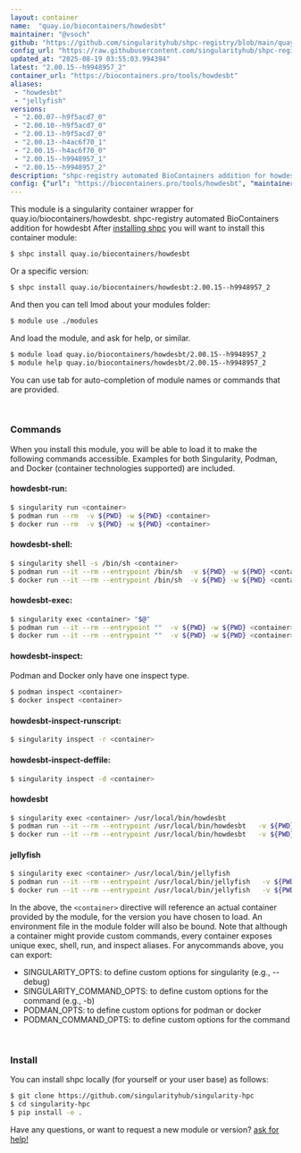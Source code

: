 ```yaml
---
layout: container
name:  "quay.io/biocontainers/howdesbt"
maintainer: "@vsoch"
github: "https://github.com/singularityhub/shpc-registry/blob/main/quay.io/biocontainers/howdesbt/container.yaml"
config_url: "https://raw.githubusercontent.com/singularityhub/shpc-registry/main/quay.io/biocontainers/howdesbt/container.yaml"
updated_at: "2025-08-19 03:55:03.994394"
latest: "2.00.15--h9948957_2"
container_url: "https://biocontainers.pro/tools/howdesbt"
aliases:
 - "howdesbt"
 - "jellyfish"
versions:
 - "2.00.07--h9f5acd7_0"
 - "2.00.10--h9f5acd7_0"
 - "2.00.13--h9f5acd7_0"
 - "2.00.13--h4ac6f70_1"
 - "2.00.15--h4ac6f70_0"
 - "2.00.15--h9948957_1"
 - "2.00.15--h9948957_2"
description: "shpc-registry automated BioContainers addition for howdesbt"
config: {"url": "https://biocontainers.pro/tools/howdesbt", "maintainer": "@vsoch", "description": "shpc-registry automated BioContainers addition for howdesbt", "latest": {"2.00.15--h9948957_2": "sha256:f2e109b1adb4a3692d9245df92023988ee506ec0cea74bd121079a0e54ada802"}, "tags": {"2.00.07--h9f5acd7_0": "sha256:2f65d9482b045fee7237abc8295ca7541649dee872d2955fe49770578186302d", "2.00.10--h9f5acd7_0": "sha256:605d4b3eb0ad1a35393757afab0d2014d0342e8cdefac3c39197602e28e4fdc1", "2.00.13--h9f5acd7_0": "sha256:cf639774810dc2849ca78bdbf439c284140703c9c6eaa41a1e7f6fa04918b1cc", "2.00.13--h4ac6f70_1": "sha256:572af9027e579c185865e7fc7306fef3d4851728c91ae0e2e925d51a6650e1da", "2.00.15--h4ac6f70_0": "sha256:e336faa151a01746fce26545e38ec23ccc302375fea084581dff410432da5202", "2.00.15--h9948957_1": "sha256:ccb7ba86c122f575b2f2e63fb1093d70da65fbecbf3289101127f837f146abc7", "2.00.15--h9948957_2": "sha256:f2e109b1adb4a3692d9245df92023988ee506ec0cea74bd121079a0e54ada802"}, "docker": "quay.io/biocontainers/howdesbt", "aliases": {"howdesbt": "/usr/local/bin/howdesbt", "jellyfish": "/usr/local/bin/jellyfish"}}
---
```


This module is a singularity container wrapper for quay.io/biocontainers/howdesbt.
shpc-registry automated BioContainers addition for howdesbt
After [installing shpc](#install) you will want to install this container module:


```bash
$ shpc install quay.io/biocontainers/howdesbt
```

Or a specific version:

```bash
$ shpc install quay.io/biocontainers/howdesbt:2.00.15--h9948957_2
```

And then you can tell lmod about your modules folder:

```bash
$ module use ./modules
```

And load the module, and ask for help, or similar.

```bash
$ module load quay.io/biocontainers/howdesbt/2.00.15--h9948957_2
$ module help quay.io/biocontainers/howdesbt/2.00.15--h9948957_2
```

You can use tab for auto-completion of module names or commands that are provided.

<br>

### Commands

When you install this module, you will be able to load it to make the following commands accessible.
Examples for both Singularity, Podman, and Docker (container technologies supported) are included.

#### howdesbt-run:

```bash
$ singularity run <container>
$ podman run --rm  -v ${PWD} -w ${PWD} <container>
$ docker run --rm  -v ${PWD} -w ${PWD} <container>
```

#### howdesbt-shell:

```bash
$ singularity shell -s /bin/sh <container>
$ podman run --it --rm --entrypoint /bin/sh  -v ${PWD} -w ${PWD} <container>
$ docker run --it --rm --entrypoint /bin/sh  -v ${PWD} -w ${PWD} <container>
```

#### howdesbt-exec:

```bash
$ singularity exec <container> "$@"
$ podman run --it --rm --entrypoint ""  -v ${PWD} -w ${PWD} <container> "$@"
$ docker run --it --rm --entrypoint ""  -v ${PWD} -w ${PWD} <container> "$@"
```

#### howdesbt-inspect:

Podman and Docker only have one inspect type.

```bash
$ podman inspect <container>
$ docker inspect <container>
```

#### howdesbt-inspect-runscript:

```bash
$ singularity inspect -r <container>
```

#### howdesbt-inspect-deffile:

```bash
$ singularity inspect -d <container>
```


#### howdesbt

```bash
$ singularity exec <container> /usr/local/bin/howdesbt
$ podman run --it --rm --entrypoint /usr/local/bin/howdesbt   -v ${PWD} -w ${PWD} <container> -c " $@"
$ docker run --it --rm --entrypoint /usr/local/bin/howdesbt   -v ${PWD} -w ${PWD} <container> -c " $@"
```


#### jellyfish

```bash
$ singularity exec <container> /usr/local/bin/jellyfish
$ podman run --it --rm --entrypoint /usr/local/bin/jellyfish   -v ${PWD} -w ${PWD} <container> -c " $@"
$ docker run --it --rm --entrypoint /usr/local/bin/jellyfish   -v ${PWD} -w ${PWD} <container> -c " $@"
```



In the above, the `<container>` directive will reference an actual container provided
by the module, for the version you have chosen to load. An environment file in the
module folder will also be bound. Note that although a container
might provide custom commands, every container exposes unique exec, shell, run, and
inspect aliases. For anycommands above, you can export:

 - SINGULARITY_OPTS: to define custom options for singularity (e.g., --debug)
 - SINGULARITY_COMMAND_OPTS: to define custom options for the command (e.g., -b)
 - PODMAN_OPTS: to define custom options for podman or docker
 - PODMAN_COMMAND_OPTS: to define custom options for the command

<br>

### Install

You can install shpc locally (for yourself or your user base) as follows:

```bash
$ git clone https://github.com/singularityhub/singularity-hpc
$ cd singularity-hpc
$ pip install -e .
```

Have any questions, or want to request a new module or version? [ask for help!](https://github.com/singularityhub/singularity-hpc/issues)